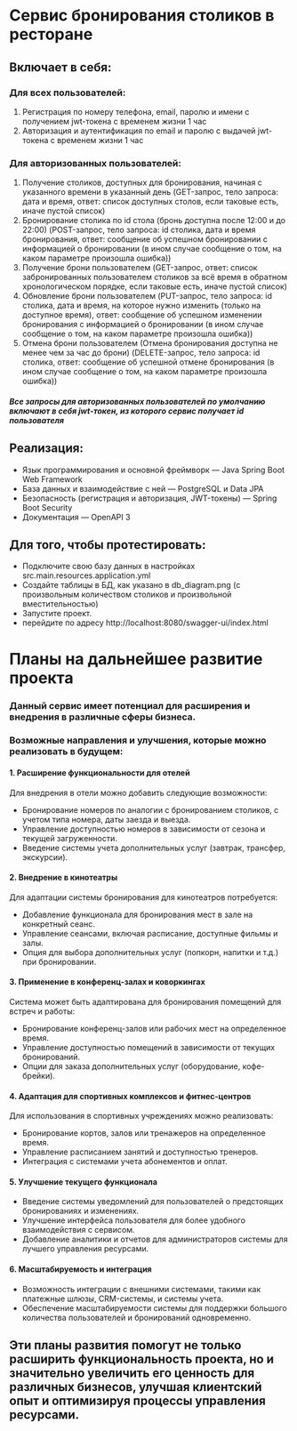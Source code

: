 # Сервис бронирования столиков в ресторане

## Включает в себя:
### Для всех пользователей:

1) Регистрация по номеру телефона, email, паролю и имени с получением jwt-токена с временем жизни 1 час
2) Авторизация и аутентификация по email и паролю с выдачей jwt-токена с временем жизни 1 час
### Для авторизованных пользователей:
1) Получение столиков, доступных для бронирования, начиная с указанного времени в указанный день (GET-запрос, тело запроса: дата и время, ответ: список доступных столов, если таковые есть, иначе пустой список)
2) Бронирование столика по id стола (бронь доступна после 12:00 и до 22:00) (POST-запрос, тело запроса: id столика, дата и время бронирования, ответ: сообщение об успешном бронировании с информацией о бронировании (в ином случае сообщение о том, на каком параметре произошла ошибка))
3) Получение брони пользователем (GET-запрос, ответ: список забронированных пользователем столиков за всё время в обратном хронологическом порядке, если таковые есть, иначе пустой список)
4) Обновление брони пользователем (PUT-запрос, тело запроса: id столика, дата и время, на которое нужно изменить (только на доступное время), ответ: сообщение об успешном изменении бронирования с информацией о бронировании (в ином случае сообщение о том, на каком параметре произошла ошибка))
5) Отмена брони пользователем (Отмена бронирования доступна не менее чем за час до брони) (DELETE-запрос, тело запроса: id столика, ответ: сообщение об успешной отмене бронирования (в ином случае сообщение о том, на каком параметре произошла ошибка))

#### _Все запросы для авторизованных пользователей по умолчанию включают в себя jwt-токен, из которого сервис получает id пользователя_

## Реализация:
* Язык программирования и основной фреймворк — Java Spring Boot Web Framework
* База данных и взаимодействие с ней — PostgreSQL и Data JPA
* Безопасность (регистрация и авторизация, JWT-токены) — Spring Boot Security
* Документация — OpenAPI 3

## Для того, чтобы протестировать:
* Подключите свою базу данных в настройках src.main.resources.application.yml
* Создайте таблицы в БД, как указано в db_diagram.png (с произвольным количеством столиков и произвольной вместительностью)
* Запустите проект.
* перейдите по адресу http://localhost:8080/swagger-ui/index.html

# Планы на дальнейшее развитие проекта
### Данный сервис имеет потенциал для расширения и внедрения в различные сферы бизнеса.
### Возможные направления и улучшения, которые можно реализовать в будущем:

#### 1. Расширение функциональности для отелей
   Для внедрения в отели можно добавить следующие возможности:

* Бронирование номеров по аналогии с бронированием столиков, с учетом типа номера, даты заезда и выезда.
* Управление доступностью номеров в зависимости от сезона и текущей загруженности.
* Введение системы учета дополнительных услуг (завтрак, трансфер, экскурсии).
#### 2. Внедрение в кинотеатры
   Для адаптации системы бронирования для кинотеатров потребуется:

* Добавление функционала для бронирования мест в зале на конкретный сеанс.
* Управление сеансами, включая расписание, доступные фильмы и залы.
* Опция для выбора дополнительных услуг (попкорн, напитки и т.д.) при бронировании.
#### 3. Применение в конференц-залах и коворкингах
   Система может быть адаптирована для бронирования помещений для встреч и работы:

* Бронирование конференц-залов или рабочих мест на определенное время.
* Управление доступностью помещений в зависимости от текущих бронирований.
* Опции для заказа дополнительных услуг (оборудование, кофе-брейки).
#### 4. Адаптация для спортивных комплексов и фитнес-центров
   Для использования в спортивных учреждениях можно реализовать:

* Бронирование кортов, залов или тренажеров на определенное время.
* Управление расписанием занятий и доступностью тренеров.
* Интеграция с системами учета абонементов и оплат.
#### 5. Улучшение текущего функционала
*   Введение системы уведомлений для пользователей о предстоящих бронированиях и изменениях.
*   Улучшение интерфейса пользователя для более удобного взаимодействия с сервисом.
*   Добавление аналитики и отчетов для администраторов системы для лучшего управления ресурсами.
#### 6. Масштабируемость и интеграция
*   Возможность интеграции с внешними системами, такими как платежные шлюзы, CRM-системы, и системы учета.
*   Обеспечение масштабируемости системы для поддержки большого количества пользователей и бронирований одновременно.
##   Эти планы развития помогут не только расширить функциональность проекта, но и значительно увеличить его ценность для различных бизнесов, улучшая клиентский опыт и оптимизируя процессы управления ресурсами.
